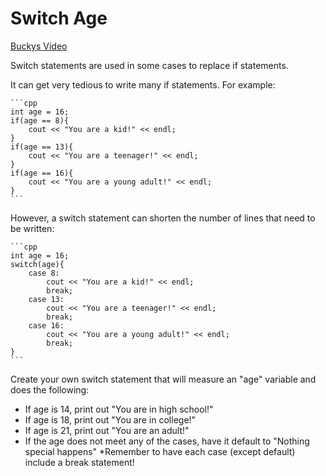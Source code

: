 # Switch Age

[Buckys Video](https://www.youtube.com/watch?v=o78khWdmqIE&list=PLAE85DE8440AA6B83&index=26)


Switch statements are used in some cases to replace if statements.

It can get very tedious to write many if statements. For example:

    ```cpp
    int age = 16;
    if(age == 8){
        cout << "You are a kid!" << endl;
    }
    if(age == 13){
        cout << "You are a teenager!" << endl;
    }
    if(age == 16){
        cout << "You are a young adult!" << endl;
    }
    ```

However, a switch statement can shorten the number of lines that need to be written:

    ```cpp
    int age = 16;
    switch(age){
        case 8:
            cout << "You are a kid!" << endl;
            break;
        case 13:
            cout << "You are a teenager!" << endl;
            break;
        case 16:
            cout << "You are a young adult!" << endl;
            break;
    }
    ```

Create your own switch statement that will measure an "age" variable and does the following:
 - If age is 14, print out "You are in high school!"
 - If age is 18, print out "You are in college!"
 - If age is 21, print out "You are an adult!"
 - If the age does not meet any of the cases, have it default to "Nothing special happens"
  *Remember to have each case (except default) include a break statement!




